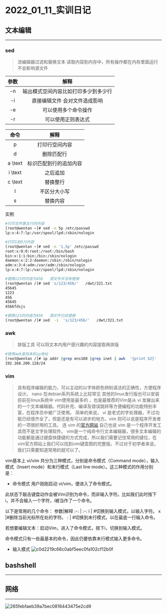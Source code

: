 <div style='display: none'>
  Date: 2022-01-11 09:48:06
  LastEditors: gyg
  LastEditTime: 2022-01-15 20:06:06
  FilePath: \test\6_2022_01_11_train.mm_20220114201240.md
</div>

# 2022_01_11_实训日记

## 文本编辑

---

### sed

>流编辑器过滤和替换文本
读取内容到内存中，所有操作都在内存里面运行 不会影响源文件

| 参数  |                 解释                 |
| :---: | :----------------------------------: |
|  -n   | 输出模式空间内容比如打印多少到多少行 |
|  -i   |    直接编辑文件  会对文件造成影响    |
|  -e   |         可以使用多个命令操作         |
|  -r   |          可以使用正则表达式          |

|   命令   |          解释          |
| :------: | :--------------------: |
|    p     |     打印行空间内容     |
|    d     |       删除匹配行       |
| a  \text | 标识匹配到行的追加内容 |
| i  \text |        之后追加        |
| c  \text |        替换整行        |
|    I     |      不区分大小写      |
|    s     |        替换内容        |

实例

```bash
#打印文件第五行的内容
[root@wentan ~]# sed -n 5p /etc/passwd
lp:x:4:7:lp:/var/spool/lpd:/sbin/nologin

#打印1到5行内容
[root@wentan ~]# sed -n '1,5p' /etc/passwd
root:x:0:0:root:/root:/bin/bash
bin:x:1:1:bin:/bin:/sbin/nologin
daemon:x:2:2:daemon:/sbin:/sbin/nologin
adm:x:3:4:adm:/var/adm:/sbin/nologin
lp:x:4:7:lp:/var/spool/lpd:/sbin/nologin

#替换123的内容为456   源文件并没有替换
[root@wentan /]# sed 's/123/456/'   /dwt/321.txt
45645
1223
456
45645
4566fdsjs

#替换123的内容为456   源文件已经替换
[root@wentan /]# sed  -i  's/123/456/'   /dwt/321.txt
```

### awk

>排版工具 可以将文本内用户感兴趣的内容提取再排版

```bash
#使用awk查找本机ip地址
[root@wentan /]# ip addr |grep ens160 |grep inet | awk  '{print $2}' 
192.168.200.128/24
```

### vim

>具有程序编辑的能力，可以主动的以字体颜色辨别语法的正确性，方便程序设计。
nano 在debian系列系统上比较常见 其他的linux发行版也可以安装
目前在linux系统中 vim使用是最多的 ，也是最推荐的Vim是从 vi 发展出来的一个文本编辑器。代码补完、编译及错误跳转等方便编程的功能特别丰富，在程序员中被广泛使用。
简单的来说， vi 是老式的字处理器，不过功能已经很齐全了，但是还是有可以进步的地方。vim 则可以说是程序开发者的一项很好用的工具。
连 vim 的[官方网站](http://www.vim.org) 自己也说 vim 是一个程序开发工具而不是文字处理软件。
vim是一个纯命令行文本编辑器，很多文本编辑的功能都是通过键盘快捷键的方式完成，所以我们需要记住常用的键位，在vim官方网站上我们可以找到vim键盘图的完整版，不过对于初学者来说，我们只需要知道常用的就可以了。

vim基本上 vi/vim 共分为三种模式，分别是命令模式（Command mode），输入模式（Insert mode）和末行模式（Last line mode）。这三种模式的作用分别是：

- 命令模式
用户刚刚启动 vi/vim，便进入了命令模式。

此状态下敲击键盘动作会被Vim识别为命令，而非输入字符。比如我们此时按下i，并不会输入一个字符，i被当作了一个命令。

以下是常用的几个命令：
参数|解释
:-: | :-:
i    | #切换到输入模式，以输入字符。
x     |#删除当前光标所在处的字符。
:    | #切换到末行模式，以在最底一行输入命令。

若想要编辑文本：启动Vim，进入了命令模式，按下i，切换到输入模式。

命令模式只有一些最基本的命令，因此仍要依靠末行模式输入更多命令。

- 输入模式
![c0d2219c66c0abf5eec0fa102cf12b0f](https://s2.loli.net/2022/01/14/U3YdEIas7L91SGC.png)

## bashshell

---

## 网络

---

![265feb1aeb39a7bec0816443475e2cd9](https://s2.loli.net/2022/01/14/NGnjlRQJv6Udp2f.png)
 